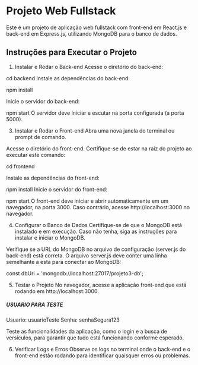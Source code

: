 # Projeto Web Fullstack

Este é um projeto de aplicação web fullstack com front-end em React.js e back-end em Express.js, utilizando MongoDB para o banco de dados.

## Instruções para Executar o Projeto

1. Instalar e Rodar o Back-end
Acesse o diretório do back-end:


cd backend
Instale as dependências do back-end:

npm install

Inicie o servidor do back-end:

npm start
O servidor deve iniciar e escutar na porta configurada (a porta 5000).

3. Instalar e Rodar o Front-end
Abra uma nova janela do terminal ou prompt de comando.

Acesse o diretório do front-end. Certifique-se de estar na raiz do projeto ao executar este comando:

cd frontend

Instale as dependências do front-end:

npm install
Inicie o servidor do front-end:

npm start
O front-end deve iniciar e abrir automaticamente em um navegador, na porta 3000. Caso contrário, acesse http://localhost:3000 no navegador.

4. Configurar o Banco de Dados
Certifique-se de que o MongoDB está instalado e em execução. Caso não tenha, siga as instruções para instalar e iniciar o MongoDB.

Verifique se a URL do MongoDB no arquivo de configuração (server.js do back-end) está correta. O arquivo server.js deve conter uma linha semelhante a esta para conectar ao MongoDB:

const dbUri = 'mongodb://localhost:27017/projeto3-db';

5. Testar o Projeto
No navegador, acesse a aplicação front-end que está rodando em http://localhost:3000.

##### USUARIO PARA TESTE #####

Usuario: usuarioTeste
Senha: senhaSegura123

Teste as funcionalidades da aplicação, como o login e a busca de versículos, para garantir que tudo está funcionando conforme esperado.

6. Verificar Logs e Erros
Observe os logs no terminal onde o back-end e o front-end estão rodando para identificar quaisquer erros ou problemas.

